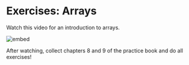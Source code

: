 # Exercises: Arrays

Watch this video for an introduction to arrays.

![embed](https://www.youtube.com/watch?v=K1yC1xshF40)

After watching, collect chapters 8 and 9 of the practice book and do all exercises!
